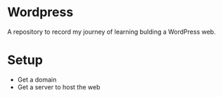 # Wordpress
A repository to record my journey of learning bulding a WordPress web.

# Setup
- Get a domain
- Get a server to host the web

